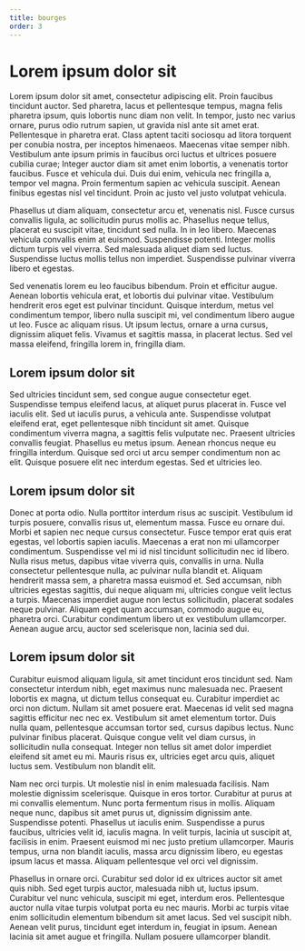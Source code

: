 ```yaml
---
title: bourges
order: 3
---
```


# Lorem ipsum dolor sit

Lorem ipsum dolor sit amet, consectetur adipiscing elit. Proin faucibus tincidunt auctor. Sed pharetra, lacus et pellentesque tempus, magna felis pharetra ipsum, quis lobortis nunc diam non velit. In tempor, justo nec varius ornare, purus odio rutrum sapien, ut gravida nisl ante sit amet erat. Pellentesque in pharetra erat. Class aptent taciti sociosqu ad litora torquent per conubia nostra, per inceptos himenaeos. Maecenas vitae semper nibh. Vestibulum ante ipsum primis in faucibus orci luctus et ultrices posuere cubilia curae; Integer auctor diam sit amet enim lobortis, a venenatis tortor faucibus. Fusce et vehicula dui. Duis dui enim, vehicula nec fringilla a, tempor vel magna. Proin fermentum sapien ac vehicula suscipit. Aenean finibus egestas nisl vel tincidunt. Proin ac justo vel justo volutpat vehicula.

Phasellus ut diam aliquam, consectetur arcu et, venenatis nisl. Fusce cursus convallis ligula, ac sollicitudin purus mollis ac. Phasellus neque tellus, placerat eu suscipit vitae, tincidunt sed nulla. In in leo libero. Maecenas vehicula convallis enim at euismod. Suspendisse potenti. Integer mollis dictum turpis vel viverra. Sed malesuada aliquet diam sed luctus. Suspendisse luctus mollis tellus non imperdiet. Suspendisse pulvinar viverra libero et egestas.

Sed venenatis lorem eu leo faucibus bibendum. Proin et efficitur augue. Aenean lobortis vehicula erat, et lobortis dui pulvinar vitae. Vestibulum hendrerit eros eget est pulvinar tincidunt. Quisque interdum, metus vel condimentum tempor, libero nulla suscipit mi, vel condimentum libero augue ut leo. Fusce ac aliquam risus. Ut ipsum lectus, ornare a urna cursus, dignissim aliquet felis. Vivamus et sagittis massa, in placerat lectus. Sed vel massa eleifend, fringilla lorem in, fringilla diam.

## Lorem ipsum dolor sit

Sed ultricies tincidunt sem, sed congue augue consectetur eget. Suspendisse tempus eleifend lacus, at aliquet purus placerat in. Fusce vel iaculis elit. Sed ut iaculis purus, a vehicula ante. Suspendisse volutpat eleifend erat, eget pellentesque nibh tincidunt sit amet. Quisque condimentum viverra magna, a sagittis felis vulputate nec. Praesent ultricies convallis feugiat. Phasellus eu metus ipsum. Aenean rhoncus neque eu fringilla interdum. Quisque sed orci ut arcu semper condimentum non ac elit. Quisque posuere elit nec interdum egestas. Sed et ultricies leo.

## Lorem ipsum dolor sit

Donec at porta odio. Nulla porttitor interdum risus ac suscipit. Vestibulum id turpis posuere, convallis risus ut, elementum massa. Fusce eu ornare dui. Morbi et sapien nec neque cursus consectetur. Fusce tempor erat quis erat egestas, vel lobortis sapien iaculis. Maecenas a erat non mi ullamcorper condimentum. Suspendisse vel mi id nisl tincidunt sollicitudin nec id libero. Nulla risus metus, dapibus vitae viverra quis, convallis in urna. Nulla consectetur pellentesque nulla, ac pulvinar nulla blandit et. Aliquam hendrerit massa sem, a pharetra massa euismod et. Sed accumsan, nibh ultricies egestas sagittis, dui neque aliquam mi, ultricies congue velit lectus a turpis. Maecenas imperdiet augue non lectus sollicitudin, placerat sodales neque pulvinar. Aliquam eget quam accumsan, commodo augue eu, pharetra orci. Curabitur condimentum libero ut ex vestibulum ullamcorper. Aenean augue arcu, auctor sed scelerisque non, lacinia sed dui.

## Lorem ipsum dolor sit

Curabitur euismod aliquam ligula, sit amet tincidunt eros tincidunt sed. Nam consectetur interdum nibh, eget maximus nunc malesuada nec. Praesent lobortis ex magna, ut dictum tellus consequat eu. Curabitur imperdiet ac orci non dictum. Nullam sit amet posuere erat. Maecenas id velit sed magna sagittis efficitur nec nec ex. Vestibulum sit amet elementum tortor. Duis nulla quam, pellentesque accumsan tortor sed, cursus dapibus lectus. Nunc pulvinar finibus placerat. Quisque congue velit vel diam cursus, in sollicitudin nulla consequat. Integer non tellus sit amet dolor imperdiet eleifend sit amet eu mi. Mauris risus ex, ultricies eget arcu quis, aliquet luctus sem. Vestibulum non blandit elit.

Nam nec orci turpis. Ut molestie nisl in enim malesuada facilisis. Nam molestie dignissim scelerisque. Quisque in eros tortor. Curabitur at purus at mi convallis elementum. Nunc porta fermentum risus in mollis. Aliquam neque nunc, dapibus sit amet purus ut, dignissim dignissim ante. Suspendisse potenti. Phasellus ut iaculis enim. Suspendisse a purus faucibus, ultricies velit id, iaculis magna. In velit turpis, lacinia ut suscipit at, facilisis in enim. Praesent euismod mi nec justo pretium ullamcorper. Mauris tempus, urna non blandit iaculis, massa arcu dignissim libero, eu egestas ipsum lacus et massa. Aliquam pellentesque vel orci vel dignissim.

Phasellus in ornare orci. Curabitur sed dolor id ex ultrices auctor sit amet quis nibh. Sed eget turpis auctor, malesuada nibh ut, luctus ipsum. Curabitur vel nunc vehicula, suscipit mi eget, interdum eros. Pellentesque auctor nulla vitae turpis volutpat porta eu nec mauris. Morbi ac turpis vitae enim sollicitudin elementum bibendum sit amet lacus. Sed vel suscipit nibh. Aenean velit purus, tincidunt eget interdum in, feugiat in ipsum. Aenean lacinia sit amet augue et fringilla. Nullam posuere ullamcorper blandit.
